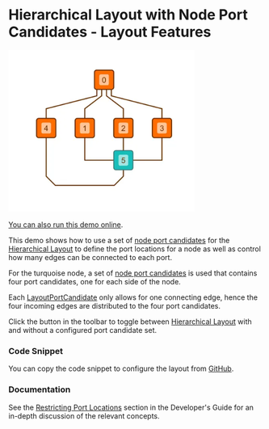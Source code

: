 <!--
 //////////////////////////////////////////////////////////////////////////////
 // @license
 // This file is part of yFiles for HTML.
 // Use is subject to license terms.
 //
 // Copyright (c) by yWorks GmbH, Vor dem Kreuzberg 28,
 // 72070 Tuebingen, Germany. All rights reserved.
 //
 //////////////////////////////////////////////////////////////////////////////
-->
# Hierarchical Layout with Node Port Candidates - Layout Features

<img src="../../../doc/demo-thumbnails/layout-hierarchical-node-port-candidates.webp" alt="demo-thumbnail" height="320"/>

[You can also run this demo online](https://www.yfiles.com/demos/layout-features/hierarchical-node-port-candidates/).

This demo shows how to use a set of [node port candidates](https://docs.yworks.com/yfileshtml/#/api/NodePortCandidates) for the [Hierarchical Layout](https://docs.yworks.com/yfileshtml/#/api/HierarchicalLayout) to define the port locations for a node as well as control how many edges can be connected to each port.

For the turquoise node, a set of [node port candidates](https://docs.yworks.com/yfileshtml/#/api/NodePortCandidates) is used that contains four port candidates, one for each side of the node.

Each [LayoutPortCandidate](https://docs.yworks.com/yfileshtml/#/api/LayoutPortCandidate) only allows for one connecting edge, hence the four incoming edges are distributed to the four port candidates.

Click the button in the toolbar to toggle between [Hierarchical Layout](https://docs.yworks.com/yfileshtml/#/api/HierarchicalLayout) with and without a configured port candidate set.

### Code Snippet

You can copy the code snippet to configure the layout from [GitHub](https://github.com/yWorks/yfiles-for-html-demos/blob/master/demos/layout-features/hierarchical-node-port-candidates/HierarchicalNodePortCandidates.ts).

### Documentation

See the [Restricting Port Locations](https://docs.yworks.com/yfileshtml/#/dguide/layout-port_locations) section in the Developer's Guide for an in-depth discussion of the relevant concepts.
